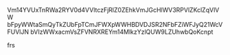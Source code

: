 Vm14YVUxTnRWa2RYV0d4VVltczFjRlZ0ZEhkVmJGcHlWV3RPVlZKclZqVlVW
bFpyWWtaSmQyTkZUbFpTCmJFWXpWWHBDVDJSR2NFbFZiWFJyQ21WcVFUVlJN
bVIzWWxacmVsZFVNRXREYm14MlkzYzlQUW9LZUhwbQoKcnpt

frs